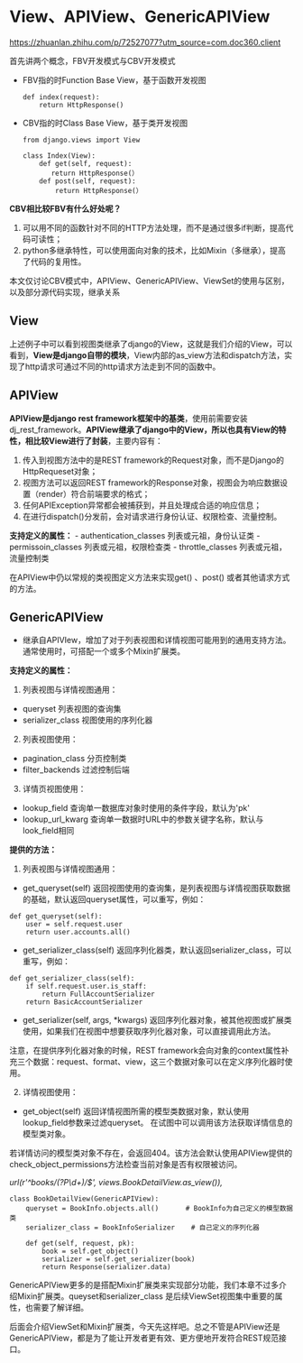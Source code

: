 # View、APIView、GenericAPIView

https://zhuanlan.zhihu.com/p/72527077?utm_source=com.doc360.client


首先讲两个概念，FBV开发模式与CBV开发模式

- FBV指的时Function Base View，基于函数开发视图
   ```
  def index(request):
       return HttpResponse()
  ```
- CBV指的时Class Base View，基于类开发视图

  ```
  from django.views import View

  class Index(View):
      def get(self, request):
         return HttpResponse(）
      def post(self, request):
          return HttpResponse(）
  ```
**CBV相比较FBV有什么好处呢？**
1. 可以用不同的函数针对不同的HTTP方法处理，而不是通过很多if判断，提高代码可读性；
2. python多继承特性，可以使用面向对象的技术，比如Mixin（多继承），提高了代码的复用性。

本文仅讨论CBV模式中，APIView、GenericAPIView、ViewSet的使用与区别，以及部分源代码实现，继承关系

## View
上述例子中可以看到视图类继承了django的View，这就是我们介绍的View，可以看到，**View是django自带的模块**，View内部的as_view方法和dispatch方法，实现了http请求可通过不同的http请求方法走到不同的函数中。

## APIView
**APIView是django rest framework框架中的基类**，使用前需要安装dj_rest_framework。**APIView继承了django中的View，所以也具有View的特性，相比较View进行了封装**，主要内容有：

1. 传入到视图方法中的是REST framework的Request对象，而不是Django的HttpRequeset对象；
2. 视图方法可以返回REST framework的Response对象，视图会为响应数据设置（render）符合前端要求的格式；
3. 任何APIException异常都会被捕获到，并且处理成合适的响应信息；
4. 在进行dispatch()分发前，会对请求进行身份认证、权限检查、流量控制。

**支持定义的属性：**
    - authentication_classes 列表或元祖，身份认证类
    - permissoin_classes 列表或元祖，权限检查类
    - throttle_classes 列表或元祖，流量控制类

在APIView中仍以常规的类视图定义方法来实现get() 、post() 或者其他请求方式的方法。

## GenericAPIView
- 继承自APIVIew，增加了对于列表视图和详情视图可能用到的通用支持方法。通常使用时，可搭配一个或多个Mixin扩展类。

**支持定义的属性：**

1. 列表视图与详情视图通用：

- queryset 列表视图的查询集
- serializer_class 视图使用的序列化器

2. 列表视图使用：
- pagination_class 分页控制类
- filter_backends 过滤控制后端

3. 详情页视图使用：
- lookup_field 查询单一数据库对象时使用的条件字段，默认为'pk'
- lookup_url_kwarg 查询单一数据时URL中的参数关键字名称，默认与look_field相同

**提供的方法：**

1. 列表视图与详情视图通用：

- get_queryset(self)
返回视图使用的查询集，是列表视图与详情视图获取数据的基础，默认返回queryset属性，可以重写，例如：
```
def get_queryset(self):
    user = self.request.user
    return user.accounts.all()
```

- get_serializer_class(self)
返回序列化器类，默认返回serializer_class，可以重写，例如：

```
def get_serializer_class(self):
    if self.request.user.is_staff:
        return FullAccountSerializer
    return BasicAccountSerializer
```

- get_serializer(self, args, *kwargs)
返回序列化器对象，被其他视图或扩展类使用，如果我们在视图中想要获取序列化器对象，可以直接调用此方法。

注意，在提供序列化器对象的时候，REST framework会向对象的context属性补充三个数据：request、format、view，这三个数据对象可以在定义序列化器时使用。

2. 详情视图使用：

- get_object(self) 返回详情视图所需的模型类数据对象，默认使用lookup_field参数来过滤queryset。 在试图中可以调用该方法获取详情信息的模型类对象。

若详情访问的模型类对象不存在，会返回404。该方法会默认使用APIView提供的check_object_permissions方法检查当前对象是否有权限被访问。

*url(r'^books/(?P<pk>\d+)/$', views.BookDetailView.as_view()),*

```
class BookDetailView(GenericAPIView):
    queryset = BookInfo.objects.all()　　　　# BookInfo为自己定义的模型数据类
    serializer_class = BookInfoSerializer    # 自己定义的序列化器

    def get(self, request, pk):
        book = self.get_object()
        serializer = self.get_serializer(book)
        return Response(serializer.data)
```


GenericAPIView更多的是搭配Mixin扩展类来实现部分功能，我们本章不过多介绍Mixin扩展类。queyset和serializer_class 是后续ViewSet视图集中重要的属性，也需要了解详细。

后面会介绍ViewSet和Mixin扩展类，今天先这样吧。总之不管是APIView还是GenericAPIView，都是为了能让开发者更有效、更方便地开发符合REST规范接口。
